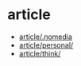 # article

- [article/.nomedia](.nomedia)
- [article/personal/](personal)
- [article/think/](think)
